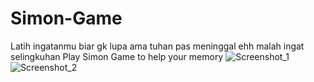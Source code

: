 # Simon-Game
Latih ingatanmu biar gk lupa ama tuhan pas meninggal ehh malah ingat selingkuhan
Play Simon Game to help your memory
![Screenshot_1](https://user-images.githubusercontent.com/45489765/79589969-76b86300-8100-11ea-8b6d-d582717f54ab.png)
![Screenshot_2](https://user-images.githubusercontent.com/45489765/79589972-79b35380-8100-11ea-89d3-e679ca6d283b.png)

